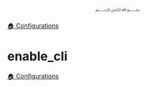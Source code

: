 <p align=center>
   ﷽
</p>

[🏠 Configurations](/docs/CONFIGURATION.md)

# enable_cli


[🏠 Configurations](/docs/CONFIGURATION.md)

